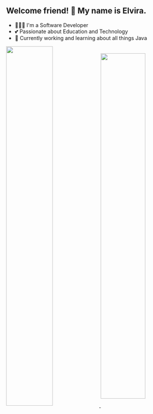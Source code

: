 ## Welcome friend! 👋 My name is Elvira.
- 👩🏻‍💻 I'm a Software Developer
- 💕 Passionate about Education and Technology
- 🔭 Currently working and learning about all things Java

<a href="https://github-readme-stats.elviravaladez.vercel.app/api?username=elviravaladez&show_icons=true&theme=nightowl">
  <img width=50% align="center" src="https://github-readme-stats.elviravaladez.vercel.app/api?username=elviravaladez&show_icons=true&theme=nightowl">
</a>
<a href="https://github-readme-stats.vercel.app/api/top-langs/?username=elviravaladez&layout=compact&theme=nightowl">
  <img width=49% align="center" src="https://github-readme-stats.vercel.app/api/top-langs/?username=elviravaladez&layout=compact&theme=nightowl">
</a>
